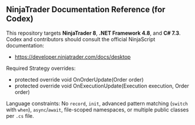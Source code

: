 ## NinjaTrader Documentation Reference (for Codex)
This repository targets **NinjaTrader 8**, **.NET Framework 4.8**, and **C# 7.3**.
Codex and contributors should consult the official NinjaScript documentation:

- https://developer.ninjatrader.com/docs/desktop

Required Strategy overrides:
- protected override void OnOrderUpdate(Order order)
- protected override void OnExecutionUpdate(Execution execution, Order order)

Language constraints: No `record`, `init`, advanced pattern matching (`switch` with `when`), `async`/`await`, file-scoped namespaces, or multiple public classes per `.cs` file.
